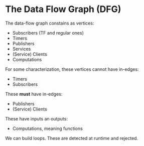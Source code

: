 # The Data Flow Graph (DFG)

The data-flow graph constains as vertices:

- Subscribers (TF and regular ones)
- Timers 
- Publishers 
- Services
- (Service) Clients
- Computations

For some characterization, these vertices cannot have in-edges:

- Timers
- Subscribers

These **must** have in-edges: 

- Publishers 
- (Service) Clients 

These have inputs an outputs:

- Computations, meaning functions

We can build loops. These are detected at runtime and rejected. 
